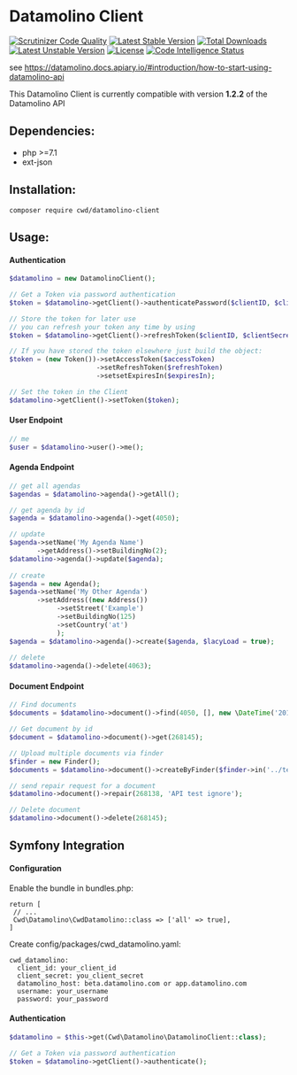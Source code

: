 Datamolino Client
=================

[![Scrutinizer Code Quality](https://scrutinizer-ci.com/g/cwd/datamolino-client/badges/quality-score.png?b=master)](https://scrutinizer-ci.com/g/cwd/datamolino-client/?branch=master)
[![Latest Stable Version](https://poser.pugx.org/cwd/datamolino-client/v/stable)](https://packagist.org/packages/cwd/datamolino-client) 
[![Total Downloads](https://poser.pugx.org/cwd/datamolino-client/downloads)](https://packagist.org/packages/cwd/datamolino-client) 
[![Latest Unstable Version](https://poser.pugx.org/cwd/datamolino-client/v/unstable)](https://packagist.org/packages/cwd/datamolino-client) 
[![License](https://poser.pugx.org/cwd/datamolino-client/license)](https://packagist.org/packages/cwd/datamolino-client)
[![Code Intelligence Status](https://scrutinizer-ci.com/g/cwd/datamolino-client/badges/code-intelligence.svg?b=master)](https://scrutinizer-ci.com/code-intelligence)


see https://datamolino.docs.apiary.io/#introduction/how-to-start-using-datamolino-api

This Datamolino Client is currently compatible with version **1.2.2** of the Datamolino API 

Dependencies:
------------

* php >=7.1
* ext-json



Installation:
------------
`composer require cwd/datamolino-client`

Usage:
------

#### Authentication
```php
$datamolino = new DatamolinoClient();

// Get a Token via password authentication
$token = $datamolino->getClient()->authenticatePassword($clientID, $clientSecret, $username, $password);

// Store the token for later use
// you can refresh your token any time by using
$token = $datamolino->getClient()->refreshToken($clientID, $clientSecret, $token->getRefreshToken());

// If you have stored the token elsewhere just build the object:
$token = (new Token())->setAccessToken($accessToken)
                      ->setRefreshToken($refreshToken)
                      ->setsetExpiresIn($expiresIn);

// Set the token in the Client
$datamolino->getClient()->setToken($token);
```    
    
    
#### User Endpoint
```php
// me   
$user = $datamolino->user()->me();
```
    
#### Agenda Endpoint
```php
// get all agendas
$agendas = $datamolino->agenda()->getAll();

// get agenda by id
$agenda = $datamolino->agenda()->get(4050);

// update
$agenda->setName('My Agenda Name')
       ->getAddress()->setBuildingNo(2);
$datamolino->agenda()->update($agenda);
    
// create    
$agenda = new Agenda();
$agenda->setName('My Other Agenda')
       ->setAddress((new Address())
            ->setStreet('Example')
            ->setBuildingNo(125)
            ->setCountry('at')
            );
$agenda = $datamolino->agenda()->create($agenda, $lacyLoad = true);
    
// delete    
$datamolino->agenda()->delete(4063);
```
    
#### Document Endpoint
```php 
// Find documents
$documents = $datamolino->document()->find(4050, [], new \DateTime('2018-10-10 21:59:21'));

// Get document by id
$document = $datamolino->document()->get(268145);

// Upload multiple documents via finder
$finder = new Finder();
$documents = $datamolino->document()->createByFinder($finder->in('../testdata'), 4050, Document::DOCTYPE_PURCHASE, false, true);

// send repair request for a document
$datamolino->document()->repair(268138, 'API test ignore');

// Delete document
$datamolino->document()->delete(268145);
```    

Symfony Integration
-------------------
#### Configuration
Enable the bundle in bundles.php:

```
return [
 // ...
 Cwd\Datamolino\CwdDatamolino::class => ['all' => true],
]
```

Create config/packages/cwd_datamolino.yaml:
```
cwd_datamolino:
  client_id: your_client_id
  client_secret: you_client_secret
  datamolino_host: beta.datamolino.com or app.datamolino.com
  username: your_username
  password: your_password
```


#### Authentication
```php
$datamolino = $this->get(Cwd\Datamolino\DatamolinoClient::class);

// Get a Token via password authentication
$token = $datamolino->getClient()->authenticate();

```